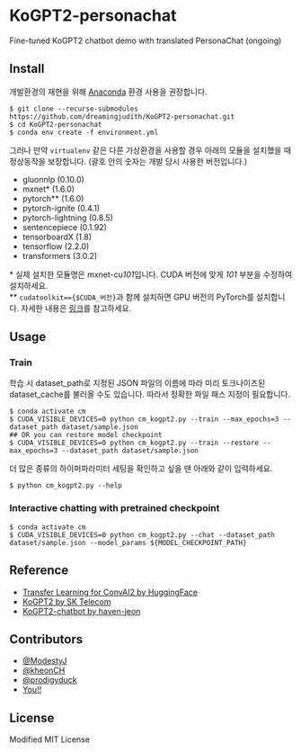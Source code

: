 # KoGPT2-personachat

Fine-tuned KoGPT2 chatbot demo with translated PersonaChat (ongoing) 

## Install

개발환경의 재현을 위해 [Anaconda](https://www.anaconda.com/products/individual) 환경 사용을 권장합니다.

```
$ git clone --recurse-submodules https://github.com/dreamingjudith/KoGPT2-personachat.git
$ cd KoGPT2-personachat
$ conda env create -f environment.yml
```

그러나 만약 `virtualenv` 같은 다른 가상환경을 사용할 경우 아래의 모듈을 설치했을 때 정상동작을 보장합니다. (괄호 안의 숫자는 개발 당시 사용한 버전입니다.)

- gluonnlp (0.10.0)
- mxnet* (1.6.0)
- pytorch** (1.6.0)
- pytorch-ignite (0.4.1)
- pytorch-lightning (0.8.5)
- sentencepiece (0.1.92)
- tensorboardX (1.8)
- tensorflow (2.2.0)
- transformers (3.0.2)

\* 실제 설치한 모듈명은 mxnet-cu*101*입니다. CUDA 버전에 맞게 *101* 부분을 수정하여 설치하세요.<br />
\** `cudatoolkit=={$CUDA_버전}`과 함께 설치하면 GPU 버전의 PyTorch를 설치합니다. 자세한 내용은 [링크](https://pytorch.org/get-started/locally/)를 참고하세요.

## Usage

### Train

학습 시 dataset_path로 지정된 JSON 파일의 이름에 따라 미리 토크나이즈된 dataset_cache를 불러올 수도 있습니다. 따라서 정확한 파일 패스 지정이 필요합니다.

```
$ conda activate cm
$ CUDA_VISIBLE_DEVICES=0 python cm_kogpt2.py --train --max_epochs=3 --dataset_path dataset/sample.json
## OR you can restore model checkpoint
$ CUDA_VISIBLE_DEVICES=0 python cm_kogpt2.py --train --restore --max_epochs=3 --dataset_path dataset/sample.json
```

더 많은 종류의 하이퍼파라미터 세팅을 확인하고 싶을 땐 아래와 같이 입력하세요.

```
$ python cm_kogpt2.py --help
```

### Interactive chatting with pretrained checkpoint

```
$ conda activate cm
$ CUDA_VISIBLE_DEVICES=0 python cm_kogpt2.py --chat --dataset_path dataset/sample.json --model_params ${MODEL_CHECKPOINT_PATH}
```

## Reference
- [Transfer Learning for ConvAI2 by HuggingFace](https://github.com/huggingface/transfer-learning-conv-ai)
- [KoGPT2 by SK Telecom](https://github.com/SKT-AI/KoGPT2)
- [KoGPT2-chatbot by haven-jeon](https://github.com/haven-jeon/KoGPT2-chatbot)

## Contributors
- [@ModestyJ](https://github.com/ModestyJ)
- [@kheonCH](https://github.com/kheonCh)
- [@prodigyduck](https://github.com/prodigyduck)
- [You!!](https://github.com/dreamingjudith/KoGPT2-personachat/pulls)

## License

Modified MIT License

